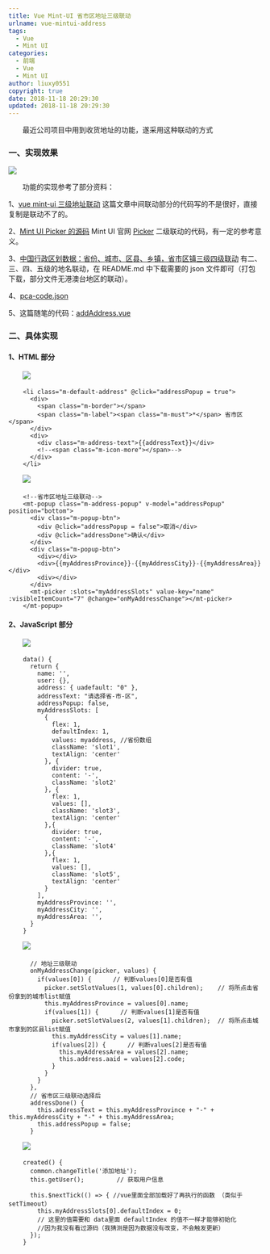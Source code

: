```yaml
---
title: Vue Mint-UI 省市区地址三级联动
urlname: vue-mintui-address
tags:
  - Vue
  - Mint UI
categories:
  - 前端
  - Vue
  - Mint UI
author: liuxy0551
copyright: true
date: 2018-11-18 20:29:30
updated: 2018-11-18 20:29:30
---
```



　　最近公司项目中用到收货地址的功能，遂采用这种联动的方式

<!--more-->


### 一、实现效果

![](https://images-hosting.liuxianyu.cn/posts/vue-mintui-address/1.gif)

　　功能的实现参考了部分资料：

1、[vue mint-ui 三级地址联动](https://www.cnblogs.com/WoAiZmm/p/8413604.html) 这篇文章中间联动部分的代码写的不是很好，直接复制是联动不了的。

2、[Mint UI Picker 的源码](https://github.com/ElemeFE/mint-ui/blob/master/example/pages/picker.vue) Mint UI 官网 [Picker](https://mint-ui.github.io/docs/#/zh-cn2/picker) 二级联动的代码，有一定的参考意义。

3、[中国行政区划数据：省份、城市、区县、乡镇，省市区镇三级四级联动](https://github.com/artiely/Administrative-divisions-of-China) 有二、三、四、五级的地名联动，在 README.md 中下载需要的 json 文件即可（打包下载，部分文件无港澳台地区的联动）。

4、<a href="https://github.com/liuxy0551/liuxy0551.github.io/blob/master/assets/posts/vue-mintui-address/pca-code.json" target="_black">pca-code.json</a>

5、这篇随笔的代码：<a href="https://github.com/liuxy0551/liuxy0551.github.io/blob/master/assets/posts/vue-mintui-address/addAddress.vue" target="_black">addAddress.vue</a> 


### 二、具体实现

#### 1、HTML 部分

　　![](https://images-hosting.liuxianyu.cn/posts/vue-mintui-address/2.png)
```
    <li class="m-default-address" @click="addressPopup = true">
      <div>
        <span class="m-border"></span>
        <span class="m-label"><span class="m-must">*</span> 省市区</span>
      </div>
      <div>
        <div class="m-address-text">{{addressText}}</div>
        <!--<span class="m-icon-more"></span>-->
      </div>
    </li>
```

　　![](https://images-hosting.liuxianyu.cn/posts/vue-mintui-address/3.png)
```
    <!--省市区地址三级联动-->
    <mt-popup class="m-address-popup" v-model="addressPopup" position="bottom">
      <div class="m-popup-btn">
        <div @click="addressPopup = false">取消</div>
        <div @click="addressDone">确认</div>
      </div>
      <div class="m-popup-btn">
        <div></div>
        <div>{{myAddressProvince}}-{{myAddressCity}}-{{myAddressArea}}</div>
        <div></div>
      </div>
      <mt-picker :slots="myAddressSlots" value-key="name" :visibleItemCount="7" @change="onMyAddressChange"></mt-picker>
    </mt-popup>
```

#### 2、JavaScript 部分

　　![](https://images-hosting.liuxianyu.cn/posts/vue-mintui-address/4.png)
```
    data() {
      return {
        name: '',
        user: {},
        address: { uadefault: "0" },
        addressText: "请选择省-市-区",
        addressPopup: false,
        myAddressSlots: [
          {
            flex: 1,
            defaultIndex: 1,
            values: myaddress, //省份数组
            className: 'slot1',
            textAlign: 'center'
          }, {
            divider: true,
            content: '-',
            className: 'slot2'
          }, {
            flex: 1,
            values: [],
            className: 'slot3',
            textAlign: 'center'
          },{
            divider: true,
            content: '-',
            className: 'slot4'
          },{
            flex: 1,
            values: [],
            className: 'slot5',
            textAlign: 'center'
          }
        ],
        myAddressProvince: '',
        myAddressCity: '',
        myAddressArea: '',
      }
    }
```

　　![](https://images-hosting.liuxianyu.cn/posts/vue-mintui-address/5.png)
      
```
      // 地址三级联动
      onMyAddressChange(picker, values) {
        if(values[0]) {      // 判断values[0]是否有值
          picker.setSlotValues(1, values[0].children);    // 将所点击省份拿到的城市list赋值
          this.myAddressProvince = values[0].name;
          if(values[1]) {      // 判断values[1]是否有值
            picker.setSlotValues(2, values[1].children);  // 将所点击城市拿到的区县list赋值
            this.myAddressCity = values[1].name;
            if(values[2]) {      // 判断values[2]是否有值
              this.myAddressArea = values[2].name;
              this.address.aaid = values[2].code;
            }
          }
        }
      },
      // 省市区三级联动选择后
      addressDone() {
        this.addressText = this.myAddressProvince + "-" + this.myAddressCity + "-" + this.myAddressArea;
        this.addressPopup = false;
      }
```

　　![](https://images-hosting.liuxianyu.cn/posts/vue-mintui-address/6.png)
      
```
    created() {
      common.changeTitle('添加地址');
      this.getUser();         // 获取用户信息

      this.$nextTick(() => { //vue里面全部加载好了再执行的函数 （类似于setTimeout）
        this.myAddressSlots[0].defaultIndex = 0;
        // 这里的值需要和 data里面 defaultIndex 的值不一样才能够初始化
        //因为我没有看过源码（我猜测是因为数据没有改变，不会触发更新）
      });
    }
```
